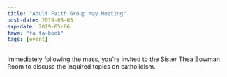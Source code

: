 ```yaml
---
title: "Adult Faith Group May Meeting"
post-date: 2019-05-05
exp-date: 2019-05-06
fawe: "fa fa-book"
tags: [event]
---
```

Immediately following the mass, you're invited to the Sister Thea Bowman Room to discuss the inquired topics on catholicism. 